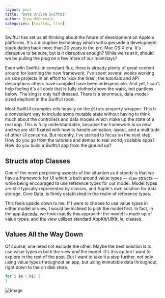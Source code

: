```yaml
---
layout: post
title: "Data Driven SwiftUI"
author: Drew McCormack
categories: [swiftui, llvs]
---
```


SwiftUI has set us all thinking about the future of development on Apple's platforms. It's a disruptive technology which will supersede a development stack dating back more than 20 years to the pre-Mac OS X era. It's disruptive to be sure, but is it disruptive enough? While we're at it, should we be pulling the plug on a few more of our mainstays?

Even with SwiftUI in constant flux, there is already plenty of great content around for learning  the new framework. I've spent several weeks working on side projects in an effort to 'kick the tires'; the tutorials and API descriptions others have compiled have been indespensible. And yet, I can't help feeling it's all code that is fully clothed above the waist, but pantless below. The king is only half dressed. There is a enormous, data-model-sized elephant in the SwiftUI room.

Most SwiftUI examples rely heavily on the `@State` property wrapper. This is a convenient way to include some mutable state without having to think much about the controllers and data models which make up the state of a real app. This is fully understandable, because the framework is so new, and we are still fixated with how to handle animation, layout, and a multitude of other UI concerns. But recently, I've started to focus on the next step: How do you go from the tutorials and demos to real world, scalable apps? How do you build a SwiftUI app from the ground up?

## Structs atop Classes

One of the most perplexing aspects of the situation as it stands is that we have a framework for UI which is built around value types — `View` structs — while being encouraged to use reference types for our model. Model types are still typically represented by classes, and Apple's own solution for data storage, Core Data, is firmly established in the realm of reference types.

This feels upside down to me. If I were to choose to use value types in either model or view, I would be inclined to pick the model first. In fact, in the app [Agenda](https://agenda.com), we took exactly this approach: the model is made up of value types, and the view utilizes standard AppKit/UIKit, _ie_, classes.

## Values All the Way Down

Of course, one need not exclude the other. Maybe the best solution is to use value types in both the view _and_ the model. It's this option I want to explore in the rest of the post. But I want to take it a step further, not only using value types throughout an app, but using immutable data throughout, right down to the on disk store.

```swift
for i in [.hi] {
}
```

![Image](/images/DataFlow.png)
